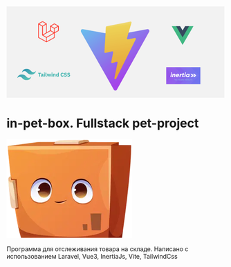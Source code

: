 <img src="resources/assets/img/readme_logos.webp" alt="logos">

<h1>in-pet-box. Fullstack pet-project</h1>

<p><img src="resources/assets/img/box-ok.webp"></p>

Программа для отслеживания товара на складе. 
Написано с использованием Laravel, Vue3, InertiaJs, Vite, TailwindCss

